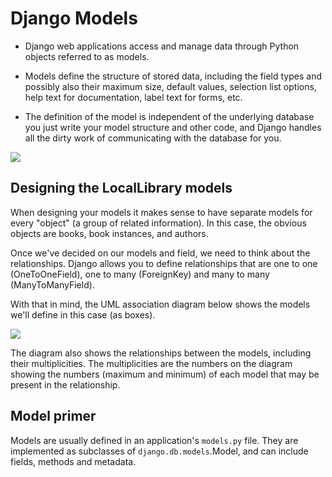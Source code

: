 # Django Models

- Django web applications access and manage data through Python objects referred to as models.

- Models define the structure of stored data, including the field types and possibly also their maximum size, default values, selection list options, help text for documentation, label text for forms, etc. 

- The definition of the model is independent of the underlying database  you just write your model structure and other code, and Django handles all the dirty work of communicating with the database for you.

![](https://djangobook.com/wp-content/uploads/Django_ORM_600.png)

## Designing the LocalLibrary models

When designing your models it makes sense to have separate models for every "object" (a group of related information). In this case, the obvious objects are books, book instances, and authors.

Once we've decided on our models and field, we need to think about the relationships. Django allows you to define relationships that are one to one (OneToOneField), one to many (ForeignKey) and many to many (ManyToManyField).

With that in mind, the UML association diagram below shows the models we'll define in this case (as boxes).

![](https://developer.mozilla.org/en-US/docs/Learn/Server-side/Django/Models/local_library_model_uml.svg)

The diagram also shows the relationships between the models, including their multiplicities. The multiplicities are the numbers on the diagram showing the numbers (maximum and minimum) of each model that may be present in the relationship. 


## Model primer

Models are usually defined in an application's `models.py` file. They are implemented as subclasses of `django.db.models`.Model, and can include fields, methods and metadata. 
